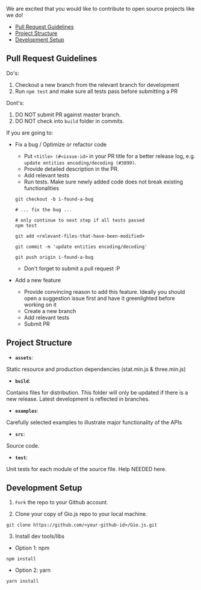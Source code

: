 We are excited that you would like to contribute to open source projects like we do!

- [Pull Request Guidelines](#pull-request-guidelines)
- [Project Structure](#project-structure)
- [Development Setup](#development-setup)

## Pull Request Guidelines
Do's:
1. Checkout a new branch from the relevant branch for development
2. Run `npm test` and make sure all tests pass before submitting a PR

Dont's:
1. DO NOT submit PR against master branch.
2. DO NOT check into `build` folder in commits.

If you are going to:
- Fix a bug / Optimize or refactor code
  - Put `<title> (#<issue-id>` in your PR title for a better release log, e.g. `update entities encoding/decoding (#3899)`.
  - Provide detailed description in the PR.
  - Add relevant tests
  - Run tests. Make sure newly added code does not break existing functionalities
  ```shell
  git checkout -b i-found-a-bug

  # ... fix the bug ...

  # only continue to next step if all tests passed
  npm test

  git add <relevant-files-that-have-been-modified>
  
  git commit -m 'update entities encoding/decoding'

  git push origin i-found-a-bug
  ```
  - Don't forget to submit a pull request :P

- Add a new feature
  - Provide convincing reason to add this feature. Ideally you should open a suggestion issue first and have it greenlighted before working on it
  - Create a new branch
  - Add relevant tests
  - Submit PR

## Project Structure
- **`assets`**:

Static resource and production dependencies (stat.min.js & three.min.js)

- **`build`**:

Contains files for distribution. This folder will only be updated if there is a new release. Latest development is reflected in branches.

- **`examples`**:

Carefully selected examples to illustrate major functionality of the APIs

- **`src`**:

Source code.

- **`test`**:

Unit tests for each module of the source file. Help NEEDED here.


## Development Setup
1. `Fork` the repo to your Github account.

2. Clone your copy of Gio.js repo to your local machine.
```shell
git clone https://github.com/<your-github-id>/Gio.js.git
```
3. Install dev tools/libs
- Option 1: npm
```Shell
npm install
```
- Option 2: yarn
```Shell
yarn install
```
